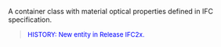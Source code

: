 A container class with material optical properties defined in IFC specification.

> <font color="#0000FF" size="-1">HISTORY: New entity in Release IFC2x.</font>